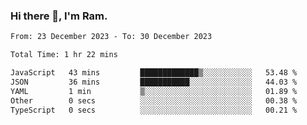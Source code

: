 ### Hi there 👋, I'm Ram.

<!--START_SECTION:waka-->

```txt
From: 23 December 2023 - To: 30 December 2023

Total Time: 1 hr 22 mins

JavaScript   43 mins         █████████████▒░░░░░░░░░░░   53.48 %
JSON         36 mins         ███████████░░░░░░░░░░░░░░   44.03 %
YAML         1 min           ▒░░░░░░░░░░░░░░░░░░░░░░░░   01.89 %
Other        0 secs          ░░░░░░░░░░░░░░░░░░░░░░░░░   00.38 %
TypeScript   0 secs          ░░░░░░░░░░░░░░░░░░░░░░░░░   00.21 %
```

<!--END_SECTION:waka-->
